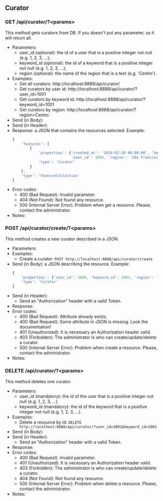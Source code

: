 ## Curator


### GET /api/curator/?\<params>

This method gets curators from DB. If you doesn't put any parameter, so it will return all.
- Parameters:
    - user_id (optional): the id of a user that is a positive integer not null (e.g. 1, 2, 3, ...);
    - keyword_id (optional): the id of a keyword that is a positive integer not null (e.g. 1, 2, 3, ...);
    - region (optional): the name of the region that is a text (e.g. 'Centro').
- Examples:
     - Get all curators: http://localhost:8888/api/curator/
     - Get curators by user id: http://localhost:8888/api/curator/?user_id=1001
     - Get curators by keyword id: http://localhost:8888/api/curator/?keyword_id=1001
     - Get curators by region: http://localhost:8888/api/curator/?region=Centro
- Send (in Body):
- Send (in Header):
- Response: a JSON that contains the resources selected. Example:
    ```javascript
    {
        'features': [
            {
                'properties': {'created_at': '2018-02-20 00:00:00', 'keyword_id': 1003,
                               'user_id': 1004, 'region': 'São Francisco'},
                'type': 'Curator'
            }
        ],
        'type': 'FeatureCollection'
    }
    ```
- Error codes:
    - 400 (Bad Request): Invalid parameter.
    - 404 (Not Found): Not found any resource.
    - 500 (Internal Server Error): Problem when get a resource. Please, contact the administrator.
- Notes:


### POST /api/curator/create/?\<params>

This method creates a new curator described in a JSON.
- Parameters:
- Examples:
    - Create a curator: ```POST http://localhost:8888/api/curator/create```
- Send (in Body): a JSON describing the resource. Example:
    ```javascript
    {
        'properties': {'user_id': 1004, 'keyword_id': 1003, 'region': 'São Francisco'},
        'type': 'Curator'
    }
    ```
- Send (in Header):
    - Send an "Authorization" header with a valid Token.
- Response:
- Error codes:
    - 400 (Bad Request): Attribute already exists.
    - 400 (Bad Request): Some attribute in JSON is missing. Look the documentation!
    - 401 (Unauthorized): It is necessary an Authorization header valid.
    - 403 (Forbidden): The administrator is who can create/update/delete a curator.
    - 500 (Internal Server Error): Problem when create a resource. Please, contact the administrator.
- Notes:


<!-- - PUT /api/curator/update -->


### DELETE /api/curator/?\<params>

This method deletes one curator.
- Parameters:
    - user_id (mandatory): the id of the user that is a positive integer not null (e.g. 1, 2, 3, ...).
    - keyword_id (mandatory): the id of the keyword that is a positive integer not null (e.g. 1, 2, 3, ...).
- Examples:
     - Delete a resource by id: ```DELETE http://localhost:8888/api/curator/?user_id=1001&keyword_id=1002```
- Send (in Body):
- Send (in Header):
    - Send an "Authorization" header with a valid Token.
- Response:
- Error codes:
    - 400 (Bad Request): Invalid parameter.
    - 401 (Unauthorized): It is necessary an Authorization header valid.
    - 403 (Forbidden): The administrator is who can create/update/delete a curator.
    - 404 (Not Found): Not found any resource.
    - 500 (Internal Server Error): Problem when delete a resource. Please, contact the administrator.
- Notes:
